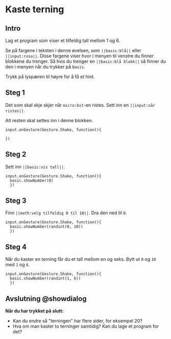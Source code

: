 # Kaste terning

## Intro
Lag et program som viser et tilfeldig tall mellom 1 og 6.

Se på fargene i teksten i denne øvelsen, som ``||basic:blå||`` eller ``||input:rosa||``.
Disse fargene viser hvor i menyen til venstre du finner blokkene du trenger.
Så hvis du trenger en ``||basic:blå blokk||`` så finner du den i menyen når du trykker på ``Basis``.

Trykk på lyspæren til høyre for å få et hint.

## Steg 1
Det som skal skje skjer når ``micro:bit``-en ristes. Sett inn en ``||input:når ristes||``.

Alt resten skal settes inn i denne blokken.

``` blocks
input.onGesture(Gesture.Shake, function(){

})
```

## Steg 2
Sett inn ``||basic:vis tall||``.

``` blocks
input.onGesture(Gesture.Shake, function(){
  basic.showNumber(0)
  })
```

## Steg 3
Finn ``||math:velg tilfeldig 0 til 10||``. Dra den ned til ``0``.

``` blocks
input.onGesture(Gesture.Shake, function(){
  basic.showNumber(randint(0, 10))
  })
```

## Steg 4
Når du kaster en terning får du et tall mellom en og seks. Bytt ut ``0`` og ``10`` med ``1`` og ``6``.

``` blocks
input.onGesture(Gesture.Shake, function(){
  basic.showNumber(randint(1, 6))
  })
```

## Avslutning @showdialog
**Når du har trykket på slutt:**
* Kan du endre så "terningen" har flere sider, for eksempel 20?
* Hva om man kaster to terninger samtidig? Kan du lage et program for det?
